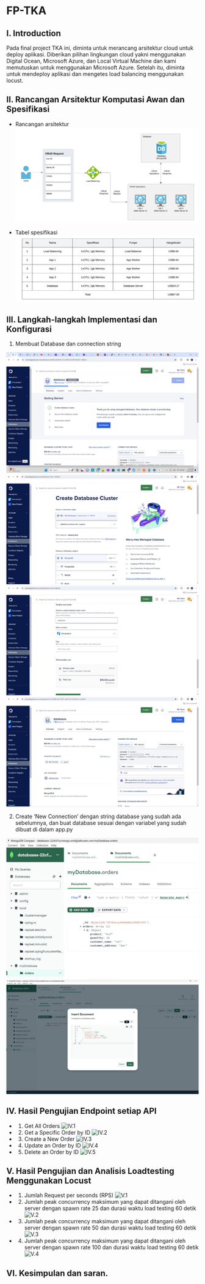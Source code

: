 # FP-TKA

## I. Introduction
Pada final project TKA ini, diminta untuk merancang arsitektur cloud untuk deploy aplikasi. Diberikan pilihan lingkungan cloud yakni menggunakan Digital Ocean, Microsoft Azure, dan Local Virtual Machine dan kami memutuskan untuk menggunakan Microsoft Azure. Setelah itu, diminta untuk mendeploy aplikasi dan mengetes load balancing menggunakan locust.

## II. Rancangan Arsitektur Komputasi Awan dan Spesifikasi
- Rancangan arsitektur
![alt text](img/rancangan_arsitektur.png)


- Tabel spesifikasi
![alt text](img/tabel_spesifikasi.png)

## III. Langkah-langkah Implementasi dan Konfigurasi
1. Membuat Database dan connection string
 
![alt text](img/img/1.jpg)
![alt text](img/img/2.jpg)
![alt text](img/img/3.jpg)
![alt text](img/img/4.jpg)

2. Create ‘New Connection’ dengan string database yang sudah ada sebelumnya, dan buat database sesuai dengan variabel yang sudah dibuat di dalam app.py

![alt text](img/img/5.jpg)
![alt text](img/img/6.jpg)

## IV. Hasil Pengujian Endpoint setiap API
- 1. Get All Orders
![IV.1](img/IV.1.png)

- 2. Get a Specific Order by ID
![IV.2](img/IV.2.png)

- 3. Create a New Order
![IV.3](img/IV.3.png)

- 4. Update an Order by ID
![IV.4](img/IV.4.png)

- 5. Delete an Order by ID
![IV.5](img/IV.5.png)


## V. Hasil Pengujian dan Analisis Loadtesting Menggunakan Locust
- 1. Jumlah Request per seconds (RPS)
![V.1](img/IV.1.png)

- 2. Jumlah peak concurrency maksimum yang dapat ditangani oleh server dengan spawn rate 25 dan durasi waktu load testing 60 detik
![V.2](img/IV.2.png)

- 3. Jumlah peak concurrency maksimum yang dapat ditangani oleh server dengan spawn rate 50 dan durasi waktu load testing 60 detik
![V.3](img/IV.3.png)

- 4. Jumlah peak concurrency maksimum yang dapat ditangani oleh server dengan spawn rate 100 dan durasi waktu load testing 60 detik
![V.4](img/IV.4.png)

## VI. Kesimpulan dan saran.
